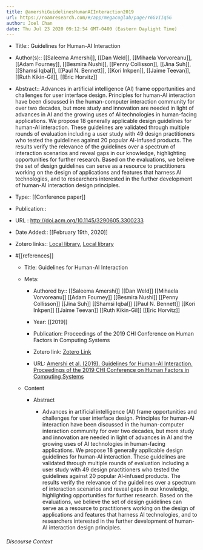 ```yaml
---
title: @amershiGuidelinesHumanAIInteraction2019
url: https://roamresearch.com/#/app/megacoglab/page/Y6GVIIq5G
author: Joel Chan
date: Thu Jul 23 2020 09:12:54 GMT-0400 (Eastern Daylight Time)
---
```


- Title:: Guidelines for Human-AI Interaction
- Author(s):: [[Saleema Amershi]], [[Dan Weld]], [[Mihaela Vorvoreanu]], [[Adam Fourney]], [[Besmira Nushi]], [[Penny Collisson]], [[Jina Suh]], [[Shamsi Iqbal]], [[Paul N. Bennett]], [[Kori Inkpen]], [[Jaime Teevan]], [[Ruth Kikin-Gil]], [[Eric Horvitz]]
- Abstract:: Advances in artificial intelligence (AI) frame opportunities and challenges for user interface design. Principles for human-AI interaction have been discussed in the human-computer interaction community for over two decades, but more study and innovation are needed in light of advances in AI and the growing uses of AI technologies in human-facing applications. We propose 18 generally applicable design guidelines for human-AI interaction. These guidelines are validated through multiple rounds of evaluation including a user study with 49 design practitioners who tested the guidelines against 20 popular AI-infused products. The results verify the relevance of the guidelines over a spectrum of interaction scenarios and reveal gaps in our knowledge, highlighting opportunities for further research. Based on the evaluations, we believe the set of design guidelines can serve as a resource to practitioners working on the design of applications and features that harness AI technologies, and to researchers interested in the further development of human-AI interaction design principles.
- Type:: [[Conference paper]]
- Publication::
- URL : http://doi.acm.org/10.1145/3290605.3300233
- Date Added:: [[February 19th, 2020]]
- Zotero links:: [Local library](zotero://select/groups/2451508/items/WUIG7XUJ), [Local library](https://www.zotero.org/groups/2451508/items/WUIG7XUJ)
- #[[references]]

    - Title: Guidelines for Human-AI Interaction

    - Meta:

        - Authored by:: [[Saleema Amershi]] [[Dan Weld]] [[Mihaela Vorvoreanu]] [[Adam Fourney]] [[Besmira Nushi]] [[Penny Collisson]] [[Jina Suh]] [[Shamsi Iqbal]] [[Paul N. Bennett]] [[Kori Inkpen]] [[Jaime Teevan]] [[Ruth Kikin-Gil]] [[Eric Horvitz]]

        - Year: [[2019]]

        - Publication: Proceedings of the 2019 CHI Conference on Human Factors in Computing Systems

        - Zotero link: [Zotero Link](zotero://select/items/1_TWW7PRLN)

        - URL: [Amershi et al. (2019). Guidelines for Human-AI Interaction. Proceedings of the 2019 CHI Conference on Human Factors in Computing Systems](http://doi.acm.org/10.1145/3290605.3300233)

    - Content

        - Abstract

            - Advances in artificial intelligence (AI) frame opportunities and challenges for user interface design. Principles for human-AI interaction have been discussed in the human-computer interaction community for over two decades, but more study and innovation are needed in light of advances in AI and the growing uses of AI technologies in human-facing applications. We propose 18 generally applicable design guidelines for human-AI interaction. These guidelines are validated through multiple rounds of evaluation including a user study with 49 design practitioners who tested the guidelines against 20 popular AI-infused products. The results verify the relevance of the guidelines over a spectrum of interaction scenarios and reveal gaps in our knowledge, highlighting opportunities for further research. Based on the evaluations, we believe the set of design guidelines can serve as a resource to practitioners working on the design of applications and features that harness AI technologies, and to researchers interested in the further development of human-AI interaction design principles.

###### Discourse Context


